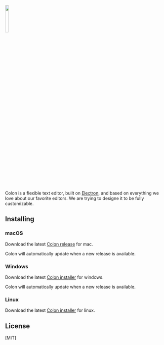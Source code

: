 <img src="https://raw.githubusercontent.com/Chhekur/colon-ide/master/assets/icon.png" width="15%">

Colon is a flexible text editor, built on [Electron](https://github.com/electron/electron), and based on everything we love about our favorite editors. We are trying to designe it to be fully customizable.

## Installing

### macOS

Download the latest [Colon release](https://github.com/Chhekur/colon-ide/releases/download/v1.4.2/Colon-1.4.2.dmg) for mac.

Colon will automatically update when a new release is available.

### Windows

Download the latest [Colon installer](https://github.com/Chhekur/colon-ide/releases/download/v1.4.2/Colon-Setup-1.4.2.exe) for windows.

Colon will automatically update when a new release is available.

### Linux

Download the latest [Colon installer](https://github.com/Chhekur/colon-ide/releases/download/v1.4.2/Colon-1.4.2-x86_64.AppImage) for linux.

## License

[MIT]
